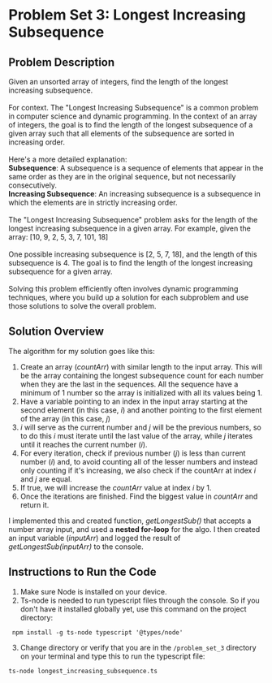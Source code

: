 # Problem Set 3: Longest Increasing Subsequence
## Problem Description
Given an unsorted array of integers, find the length of the longest increasing subsequence.
<br/><br/>
For context. The "Longest Increasing Subsequence" is a common problem in computer science and dynamic programming. In the context of an array of integers, the goal is to find the length of the longest subsequence of a given array such that all elements of the subsequence are sorted in increasing order.
<br/><br/>
Here's a more detailed explanation:
<br/>
**Subsequence**: A subsequence is a sequence of elements that appear in the same order as they
are in the original sequence, but not necessarily consecutively.
<br/>
**Increasing Subsequence**: An increasing subsequence is a subsequence in which the elements are
in strictly increasing order.
<br/><br/>
The "Longest Increasing Subsequence" problem asks for the length of the longest increasing subsequence in a given array. For example, given the array: [10, 9, 2, 5, 3, 7, 101, 18]
<br/><br/>
One possible increasing subsequence is [2, 5, 7, 18], and the length of this subsequence is 4. The goal
is to find the length of the longest increasing subsequence for a given array.
<br/><br/>
Solving this problem efficiently often involves dynamic programming techniques, where you build up a
solution for each subproblem and use those solutions to solve the overall problem.

## Solution Overview
The algorithm for my solution goes like this:
1. Create an array (*countArr*) with similar length to the input array. This will be the array containing the longest subsequence count for each number when they are the last in the sequences. All the sequence have a minimum of 1 number so the array is initialized with all its values being 1.
2. Have a variable pointing to an index in the input array starting at the second element (in this case, *i*) and another pointing to the first element of the array (in this case, *j*)
3. *i* will serve as the current number and *j* will be the previous numbers, so to do this *i* must iterate until the last value of the array, while *j* iterates until it reaches the current number (*i*).
4. For every iteration, check if previous number (*j*) is less than current number (*i*) and, to avoid counting all of the lesser numbers  and instead only counting if it's  increasing, we also check if the countArr at index *i* and *j* are equal.
5. If true, we will increase the *countArr* value at index *i* by 1.
6. Once the iterations are finished. Find the biggest value in *countArr* and return it.

I implemented this and created function, *getLongestSub()* that accepts a number array input, and used a **nested for-loop** for the algo. I then created an input variable (*inputArr*) and logged the result of *getLongestSub(inputArr)* to the console.


## Instructions to Run the Code
1. Make sure Node is installed on your device.
2. Ts-node is needed to run typescript files through the console. So if you don't have it installed globally yet,  use this command on the project directory: <br/>
```console
 npm install -g ts-node typescript '@types/node' 
 ```
 3. Change directory or verify that you are in the ```/problem_set_3``` directory on your terminal and type this to run the typescript file:
 ```console
ts-node longest_increasing_subsequence.ts
 ```